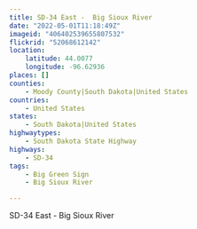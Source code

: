 ```yaml
---
title: SD-34 East -  Big Sioux River
date: "2022-05-01T11:18:49Z"
imageid: "406402539655807532"
flickrid: "52068612142"
location:
    latitude: 44.0077
    longitude: -96.62936
places: []
counties:
    - Moody County|South Dakota|United States
countries:
    - United States
states:
    - South Dakota|United States
highwaytypes:
    - South Dakota State Highway
highways:
    - SD-34
tags:
    - Big Green Sign
    - Big Sioux River

---
```

SD-34 East -  Big Sioux River